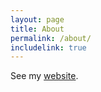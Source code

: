 ```yaml
---
layout: page
title: About
permalink: /about/
includelink: true
---
```


See my [website](https://portfolio-gautam-j.vercel.app).
